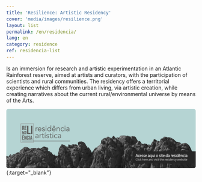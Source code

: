 ```yaml
---
title: 'Resilience: Artistic Residency'
cover: 'media/images/resilience.png'
layout: list
permalink: /en/residencia/
lang: en
category: residence
ref: residencia-list
---
```

Is an immersion for research and artistic experimentation in an Atlantic Rainforest reserve, aimed at artists and curators, with the participation of scientists and rural communities. The residency offers a territorial experience which differs from urban living, via artistic creation, while creating narratives about the current rural/environmental universe by means of the Arts.  

[![](/media/images/resiliencia.png)](https://resilience.silo.org.br/){:target="_blank"}

